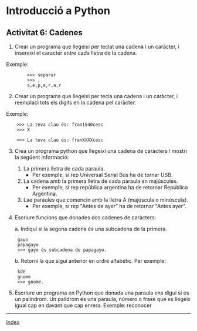 # Introducció a Python
## Activitat 6: Cadenes

1. Crear un programa que llegeixi per teclat una cadena i un carácter, i insereixi el caracter entre cada lletra de la cadena.
   
Exemple:

			>>> separar
			>>> , 
			s,e,p,a,r,a,r

2. Crear un programa que llegeixi per tecla una cadena i un caràcter, i reemplaci tots els dígits en la cadena pel caràcter. 

Exemple: 

		>>> La teva clau és: fran1540cesc 
		>>> X 
	
		>>> La teva clau és: franXXXXcesc

3. Crea un programa python que llegeixi una cadena de caràcters i mostri la següent informació:

   1. La primera lletra de cada paraula. 
   		* Per exemple, si rep Universal Serial Bus ha de tornar USB.
   2. La cadena amb la primera lletra de cada paraula en majúscules. 
   		* Per exemple, si rep república argentina ha de retornar República Argentina.
   3. Lae paraules que comencin amb la lletra A (majúscula o minúscula). 
   		* Per exemple, si rep "Antes de ayer" ha de retornar "Antes ayer".

4. Escriure funcions que donades dos cadenes de caràcters:

   a. Indiqui si la segona cadena és una subcadena de la primera. 

	  	gayo 
	 	papagayo
	  	>>> gayo és subcadena de papagayo.

   b. Retorni la que sigui anterior en ordre alfabètic. 
  	Per exemple:
	
  	  	kde
	  	gnome 
	  	>>> gnome.

5. Escriure un programa en Python que donada una paraula ens digui si es un palíndrom. Un palídrom és una paraula, número o frase que es llegeix igual cap en davant que cap enrera. Exemple: reconocer

***
[Index](../../../README.md)
